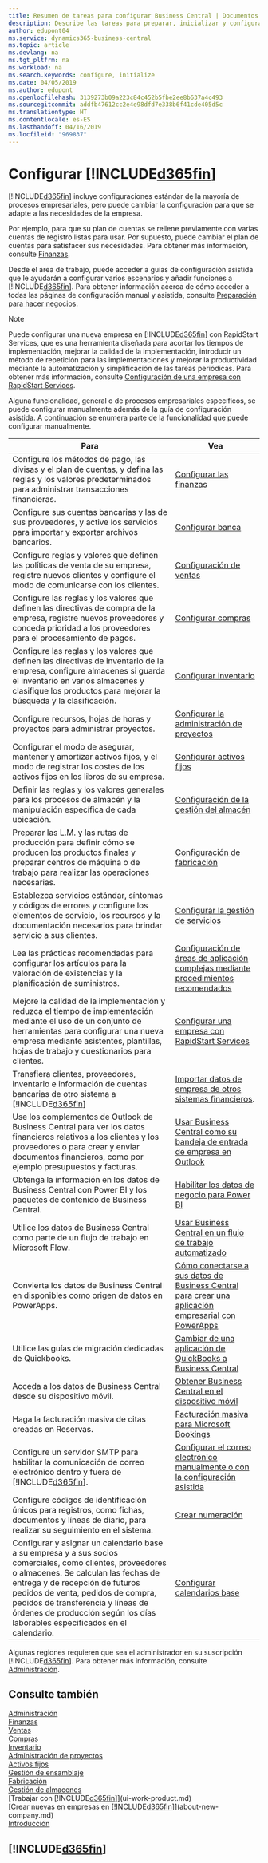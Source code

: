 ```yaml
---
title: Resumen de tareas para configurar Business Central | Documentos de Microsoft
description: Describe las tareas para preparar, inicializar y configurar Business Central según sus necesidades.
author: edupont04
ms.service: dynamics365-business-central
ms.topic: article
ms.devlang: na
ms.tgt_pltfrm: na
ms.workload: na
ms.search.keywords: configure, initialize
ms.date: 04/05/2019
ms.author: edupont
ms.openlocfilehash: 3139273b09a223c84c452b5fbe2ee8b637a4c493
ms.sourcegitcommit: addfb47612cc2e4e98dfd7e338b6f41cde405d5c
ms.translationtype: HT
ms.contentlocale: es-ES
ms.lasthandoff: 04/16/2019
ms.locfileid: "969837"
---
```

# <a name="setting-up-included365finincludesd365finmdmd"></a>Configurar [!INCLUDE[d365fin](includes/d365fin_md.md)]
[!INCLUDE[d365fin](includes/d365fin_md.md)] incluye configuraciones estándar de la mayoría de procesos empresariales, pero puede cambiar la configuración para que se adapte a las necesidades de la empresa.

Por ejemplo, para que su plan de cuentas se rellene previamente con varias cuentas de registro listas para usar. Por supuesto, puede cambiar el plan de cuentas para satisfacer sus necesidades. Para obtener más información, consulte [Finanzas](finance.md).

Desde el área de trabajo, puede acceder a guías de configuración asistida que le ayudarán a configurar varios escenarios y añadir funciones a [!INCLUDE[d365fin](includes/d365fin_md.md)]. Para obtener información acerca de cómo acceder a todas las páginas de configuración manual y asistida, consulte [Preparación para hacer negocios](ui-get-ready-business.md).

> [!NOTE]
> Puede configurar una nueva empresa en [!INCLUDE[d365fin](includes/d365fin_md.md)] con RapidStart Services, que es una herramienta diseñada para acortar los tiempos de implementación, mejorar la calidad de la implementación, introducir un método de repetición para las implementaciones y mejorar la productividad mediante la automatización y simplificación de las tareas periódicas. Para obtener más información, consulte [Configuración de una empresa con RapidStart Services](admin-set-up-a-company-with-rapidstart.md).

Alguna funcionalidad, general o de procesos empresariales específicos, se puede configurar manualmente además de la guía de configuración asistida. A continuación se enumera parte de la funcionalidad que puede configurar manualmente.

| Para | Vea |
| --- | --- |
| Configure los métodos de pago, las divisas y el plan de cuentas, y defina las reglas y los valores predeterminados para administrar transacciones financieras. |[Configurar las finanzas](finance-setup-finance.md) |
| Configure sus cuentas bancarias y las de sus proveedores, y active los servicios para importar y exportar archivos bancarios. |[Configurar banca](bank-setup-banking.md) |
| Configure reglas y valores que definen las políticas de venta de su empresa, registre nuevos clientes y configure el modo de comunicarse con los clientes. |[Configuración de ventas](sales-setup-sales.md) |
| Configure las reglas y los valores que definen las directivas de compra de la empresa, registre nuevos proveedores y conceda prioridad a los proveedores para el procesamiento de pagos. |[Configurar compras](purchasing-setup-purchasing.md) |
| Configure las reglas y los valores que definen las directivas de inventario de la empresa, configure almacenes si guarda el inventario en varios almacenes y clasifique los productos para mejorar la búsqueda y la clasificación. |[Configurar inventario](inventory-setup-inventory.md) |
| Configure recursos, hojas de horas y proyectos para administrar proyectos. |[Configurar la administración de proyectos](projects-setup-projects.md) |
| Configurar el modo de asegurar, mantener y amortizar activos fijos, y el modo de registrar los costes de los activos fijos en los libros de su empresa. |[Configurar activos fijos](fa-setup.md) |
|Definir las reglas y los valores generales para los procesos de almacén y la manipulación específica de cada ubicación.|[Configuración de la gestión del almacén](warehouse-setup-warehouse.md)|
|Preparar las L.M. y las rutas de producción para definir cómo se producen los productos finales y preparar centros de máquina o de trabajo para realizar las operaciones necesarias.|[Configuración de fabricación](production-configure-production-processes.md)|
|Establezca servicios estándar, síntomas y códigos de errores y configure los elementos de servicio, los recursos y la documentación necesarios para brindar servicio a sus clientes.|[Configurar la gestión de servicios](service-setup-service.md)|
|Lea las prácticas recomendadas para configurar los artículos para la valoración de existencias y la planificación de suministros.|[Configuración de áreas de aplicación complejas mediante procedimientos recomendados](set-up-complex-application-areas-using-best-practices.md)|
|Mejore la calidad de la implementación y reduzca el tiempo de implementación mediante el uso de un conjunto de herramientas para configurar una nueva empresa mediante asistentes, plantillas, hojas de trabajo y cuestionarios para clientes.|[Configurar una empresa con RapidStart Services](admin-set-up-a-company-with-rapidstart.md)|
|Transfiera clientes, proveedores, inventario e información de cuentas bancarias de otro sistema a [!INCLUDE[d365fin](includes/d365fin_md.md)]|[Importar datos de empresa de otros sistemas financieros](across-import-data-configuration-packages.md).|
|Use los complementos de Outlook de Business Central para ver los datos financieros relativos a los clientes y los proveedores o para crear y enviar documentos financieros, como por ejemplo presupuestos y facturas.|[Usar Business Central como su bandeja de entrada de empresa en Outlook](admin-outlook.md)|
|Obtenga la información en los datos de Business Central con Power BI y los paquetes de contenido de Business Central.|[Habilitar los datos de negocio para Power BI](admin-powerbi.md)|
|Utilice los datos de Business Central como parte de un flujo de trabajo en Microsoft Flow.|[Usar Business Central en un flujo de trabajo automatizado](across-how-use-financials-data-source-flow.md)|
|Convierta los datos de Business Central en disponibles como origen de datos en PowerApps.|[Cómo conectarse a sus datos de Business Central para crear una aplicación empresarial con PowerApps](across-how-use-financials-data-source-powerapps.md)|
|Utilice las guías de migración dedicadas de Quickbooks.|[Cambiar de una aplicación de QuickBooks a Business Central](across-quickbooks-to-business-edition.md)|
|Acceda a los datos de Business Central desde su dispositivo móvil.|[Obtener Business Central en el dispositivo móvil](install-mobile-app.md)|
|Haga la facturación masiva de citas creadas en Reservas.|[Facturación masiva para Microsoft Bookings](finance-bookings.md)|
|Configure un servidor SMTP para habilitar la comunicación de correo electrónico dentro y fuera de [!INCLUDE[d365fin](includes/d365fin_md.md)].| [Configurar el correo electrónico manualmente o con la configuración asistida](admin-how-setup-email.md)|
| Configure códigos de identificación únicos para registros, como fichas, documentos y líneas de diario, para realizar su seguimiento en el sistema. |[Crear numeración](ui-create-number-series.md) |
|Configurar y asignar un calendario base a su empresa y a sus socios comerciales, como clientes, proveedores o almacenes. Se calculan las fechas de entrega y de recepción de futuros pedidos de venta, pedidos de compra, pedidos de transferencia y líneas de órdenes de producción según los días laborables especificados en el calendario.|[Configurar calendarios base](across-how-to-assign-base-calendars.md)|  

Algunas regiones requieren que sea el administrador en su suscripción [!INCLUDE[d365fin](includes/d365fin_md.md)]. Para obtener más información, consulte [Administración](admin-setup-and-administration.md).  

## <a name="see-also"></a>Consulte también

[Administración](admin-setup-and-administration.md)  
[Finanzas](finance.md)  
[Ventas](sales-manage-sales.md)  
[Compras](purchasing-manage-purchasing.md)  
[Inventario](inventory-manage-inventory.md)  
[Administración de proyectos](projects-manage-projects.md)  
[Activos fijos](fa-manage.md)  
[Gestión de ensamblaje](assembly-assemble-items.md)  
[Fabricación](production-manage-manufacturing.md)  
[Gestión de almacenes](warehouse-manage-warehouse.md)  
[Trabajar con [!INCLUDE[d365fin](includes/d365fin_md.md)]](ui-work-product.md)  
[Crear nuevas en empresas en [!INCLUDE[d365fin](includes/d365fin_md.md)]](about-new-company.md)  
[Introducción](product-get-started.md)  

## [!INCLUDE[d365fin](includes/free_trial_md.md)]  
